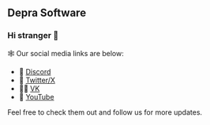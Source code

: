 ## Depra Software

### Hi stranger 👋

🕸️ Our social media links are below:

- 💬 [Discord](https://discord.gg/nXBsu98y)
- 💊 [Twitter/X](https://x.com/depra_media)
- 👩‍💻 [VK](https://vk.com/deprainc)
- 🍿 [YouTube](https://www.youtube.com/channel/UCC3Rek2fu6GR6bePOytcaaQ)

Feel free to check them out and follow us for more updates.
